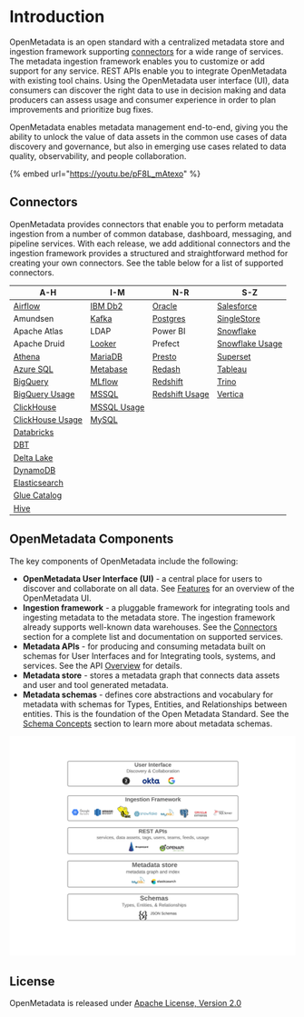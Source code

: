 # Introduction

OpenMetadata is an open standard with a centralized metadata store and ingestion framework supporting [connectors](docs/integrations/connectors/) for a wide range of services. The metadata ingestion framework enables you to customize or add support for any service. REST APIs enable you to integrate OpenMetadata with existing tool chains. Using the OpenMetadata user interface (UI), data consumers can discover the right data to use in decision making and data producers can assess usage and consumer experience in order to plan improvements and prioritize bug fixes.

OpenMetadata enables metadata management end-to-end, giving you the ability to unlock the value of data assets in the common use cases of data discovery and governance, but also in emerging use cases related to data quality, observability, and people collaboration.

{% embed url="https://youtu.be/pF8L_mAtexo" %}

## Connectors

OpenMetadata provides connectors that enable you to perform metadata ingestion from a number of common database, dashboard, messaging, and pipeline services. With each release, we add additional connectors and the ingestion framework provides a structured and straightforward method for creating your own connectors. See the table below for a list of supported connectors.

| A-H                                                             | I-M                                                | N-R                                                                | S-Z                                                      |
| --------------------------------------------------------------- | -------------------------------------------------- | ------------------------------------------------------------------ | -------------------------------------------------------- |
| [Airflow](docs/integrations/airflow/)                           | [IBM Db2](docs/integrations/connectors/ibm-db2.md) | [Oracle](docs/integrations/connectors/mysql-2/)                    | [Salesforce](docs/integrations/connectors/salesforce.md) |
| Amundsen                                                        | [Kafka](docs/integrations/connectors/kafka.md)     | [Postgres](<docs/integrations/connectors/snowflake/README (1).md>) | [SingleStore](docs/integrations/connectors/singlestore/) |
| Apache Atlas                                                    | LDAP                                               | Power BI                                                           | [Snowflake](docs/integrations/connectors/snowflake/)     |
| Apache Druid                                                    | [Looker](docs/integrations/connectors/looker.md)   | Prefect                                                            | [Snowflake Usage](broken-reference)                      |
| [Athena](docs/integrations/connectors/athena/)                  | [MariaDB](docs/integrations/connectors/mariadb.md) | [Presto](docs/integrations/connectors/presto.md)                   | [Superset](docs/integrations/connectors/superset.md)     |
| [Azure SQL](docs/integrations/connectors/azure-sql.md)          | [Metabase](docs/integrations/connectors/mysql/)    | [Redash](docs/integrations/connectors/redash.md)                   | [Tableau](docs/integrations/connectors/tableau.md)       |
| [BigQuery](docs/integrations/connectors/bigquery/)              | [MLflow](docs/integrations/connectors/mlflow/)     | [Redshift](docs/integrations/connectors/redshift/)                 | [Trino](docs/integrations/connectors/trino/)             |
| [BigQuery Usage](docs/integrations/connectors/bigquery/)        | [MSSQL](docs/integrations/connectors/mssql/)       | [Redshift Usage](docs/integrations/connectors/redshift/)           | [Vertica](docs/integrations/connectors/vertica.md)       |
| [ClickHouse](broken-reference)                                  | [MSSQL Usage](docs/integrations/connectors/mssql/) |                                                                    |                                                          |
| [ClickHouse Usage](broken-reference)                            | [MySQL](docs/integrations/connectors/mysql-1/)     |                                                                    |                                                          |
| [Databricks](docs/integrations/connectors/databricks.md)        |                                                    |                                                                    |                                                          |
| [DBT](data-lineage/dbt-integration/)                            |                                                    |                                                                    |                                                          |
| [Delta Lake](docs/integrations/connectors/delta-lake.md)        |                                                    |                                                                    |                                                          |
| [DynamoDB](docs/integrations/connectors/dynamodb.md)            |                                                    |                                                                    |                                                          |
| [Elasticsearch](docs/integrations/connectors/elastic-search.md) |                                                    |                                                                    |                                                          |
| [Glue Catalog](docs/integrations/connectors/glue-catalog/)      |                                                    |                                                                    |                                                          |
| [Hive](docs/integrations/connectors/hive/)                      |                                                    |                                                                    |                                                          |

## OpenMetadata Components

The key components of OpenMetadata include the following:

* **OpenMetadata User Interface (UI)** - a central place for users to discover and collaborate on all data. See [Features](docs/overview/features.md) for an overview of the OpenMetadata UI.
* **Ingestion framework** - a pluggable framework for integrating tools and ingesting metadata to the metadata store. The ingestion framework already supports well-known data warehouses. See the [Connectors](./#connectors) section for a complete list and documentation on supported services.
* **Metadata APIs** - for producing and consuming metadata built on schemas for User Interfaces and for Integrating tools, systems, and services. See the API [Overview](docs/openmetadata-apis/apis/overview.md) for details.
* **Metadata store** - stores a metadata graph that connects data assets and user and tool generated metadata.
* **Metadata schemas** - defines core abstractions and vocabulary for metadata with schemas for Types, Entities, and Relationships between entities. This is the foundation of the Open Metadata Standard. See the [Schema Concepts](docs/openmetadata-apis/schemas/overview.md) section to learn more about metadata schemas.

![](<.gitbook/assets/openmetadata-overview (1).png>)

## License

OpenMetadata is released under [Apache License, Version 2.0](http://www.apache.org/licenses/LICENSE-2.0)

